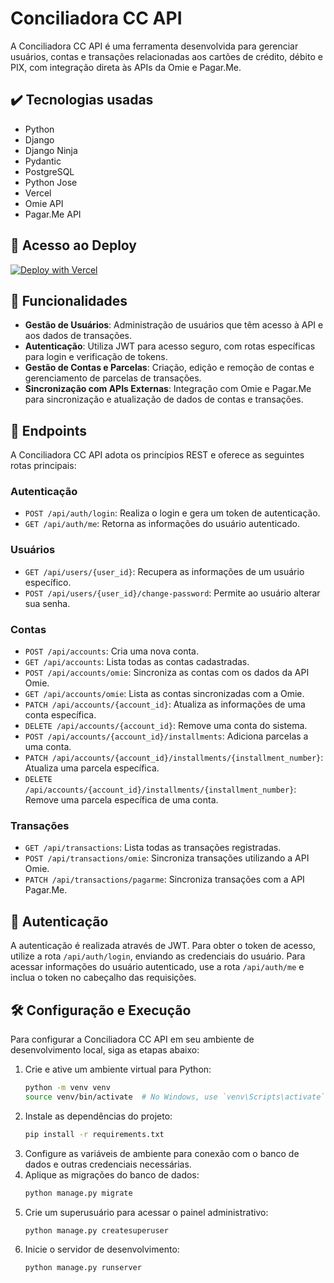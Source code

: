 # Conciliadora CC API

A Conciliadora CC API é uma ferramenta desenvolvida para gerenciar usuários, contas e transações relacionadas aos cartões de crédito, débito e PIX, com integração direta às APIs da Omie e Pagar.Me.

## ✔️ Tecnologias usadas
- Python
- Django
- Django Ninja
- Pydantic
- PostgreSQL
- Python Jose
- Vercel
- Omie API
- Pagar.Me API

## 📁 Acesso ao Deploy

[![Deploy with Vercel](https://vercel.com/button)](https://conciliadora-cc-api.vercel.app/api/docs)

## 🔨 Funcionalidades

- **Gestão de Usuários**: Administração de usuários que têm acesso à API e aos dados de transações.
- **Autenticação**: Utiliza JWT para acesso seguro, com rotas específicas para login e verificação de tokens.
- **Gestão de Contas e Parcelas**: Criação, edição e remoção de contas e gerenciamento de parcelas de transações.
- **Sincronização com APIs Externas**: Integração com Omie e Pagar.Me para sincronização e atualização de dados de contas e transações.

## 📌 Endpoints

A Conciliadora CC API adota os princípios REST e oferece as seguintes rotas principais:

### Autenticação

- `POST /api/auth/login`: Realiza o login e gera um token de autenticação.
- `GET /api/auth/me`: Retorna as informações do usuário autenticado.

### Usuários

- `GET /api/users/{user_id}`: Recupera as informações de um usuário específico.
- `POST /api/users/{user_id}/change-password`: Permite ao usuário alterar sua senha.

### Contas

- `POST /api/accounts`: Cria uma nova conta.
- `GET /api/accounts`: Lista todas as contas cadastradas.
- `POST /api/accounts/omie`: Sincroniza as contas com os dados da API Omie.
- `GET /api/accounts/omie`: Lista as contas sincronizadas com a Omie.
- `PATCH /api/accounts/{account_id}`: Atualiza as informações de uma conta específica.
- `DELETE /api/accounts/{account_id}`: Remove uma conta do sistema.
- `POST /api/accounts/{account_id}/installments`: Adiciona parcelas a uma conta.
- `PATCH /api/accounts/{account_id}/installments/{installment_number}`: Atualiza uma parcela específica.
- `DELETE /api/accounts/{account_id}/installments/{installment_number}`: Remove uma parcela específica de uma conta.

### Transações

- `GET /api/transactions`: Lista todas as transações registradas.
- `POST /api/transactions/omie`: Sincroniza transações utilizando a API Omie.
- `PATCH /api/transactions/pagarme`: Sincroniza transações com a API Pagar.Me.

## 🔐 Autenticação

A autenticação é realizada através de JWT. Para obter o token de acesso, utilize a rota `/api/auth/login`, enviando as credenciais do usuário. Para acessar informações do usuário autenticado, use a rota `/api/auth/me` e inclua o token no cabeçalho das requisições.

## 🛠️ Configuração e Execução

Para configurar a Conciliadora CC API em seu ambiente de desenvolvimento local, siga as etapas abaixo:

1. Crie e ative um ambiente virtual para Python:
   ```bash
   python -m venv venv
   source venv/bin/activate  # No Windows, use `venv\Scripts\activate`
   ```
2. Instale as dependências do projeto:
   ```bash
   pip install -r requirements.txt
   ```
3. Configure as variáveis de ambiente para conexão com o banco de dados e outras credenciais necessárias.
4. Aplique as migrações do banco de dados:
   ```bash
   python manage.py migrate
   ```
5. Crie um superusuário para acessar o painel administrativo:
   ```bash
   python manage.py createsuperuser
   ```
6. Inicie o servidor de desenvolvimento:
   ```bash
   python manage.py runserver
   ```